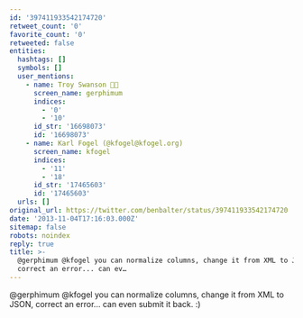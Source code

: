 ```yaml
---
id: '397411933542174720'
retweet_count: '0'
favorite_count: '0'
retweeted: false
entities:
  hashtags: []
  symbols: []
  user_mentions:
    - name: Troy Swanson 🏳️‍🌈
      screen_name: gerphimum
      indices:
        - '0'
        - '10'
      id_str: '16698073'
      id: '16698073'
    - name: Karl Fogel (@kfogel@kfogel.org)
      screen_name: kfogel
      indices:
        - '11'
        - '18'
      id_str: '17465603'
      id: '17465603'
  urls: []
original_url: https://twitter.com/benbalter/status/397411933542174720
date: '2013-11-04T17:16:03.000Z'
sitemap: false
robots: noindex
reply: true
title: >-
  @gerphimum @kfogel you can normalize columns, change it from XML to JSON,
  correct an error... can ev…
---
```


@gerphimum @kfogel you can normalize columns, change it from XML to JSON, correct an error... can even submit it back. :)